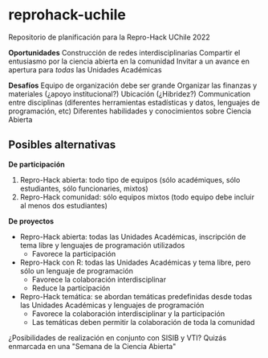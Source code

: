 # reprohack-uchile
Repositorio de planificación para la Repro-Hack UChile 2022

**Oportunidades**
Construcción de redes interdisciplinarias
Compartir el entusiasmo por la ciencia abierta en la comunidad
Invitar a un avance en apertura para _todas_ las Unidades Académicas

**Desafíos**
Equipo de organización debe ser grande
Organizar las finanzas y materiales (¿apoyo institucional?)
Ubicación (¿Hibridez?)
Communication entre disciplinas (diferentes herramientas estadísticas y datos, lenguajes de programación, etc)
Diferentes habilidades y conocimientos sobre Ciencia Abierta

## Posibles alternativas
**De participación**
1. Repro-Hack abierta: todo tipo de equipos (sólo académiques, sólo estudiantes, sólo funcionaries, mixtos)
2. Repro-Hack comunidad: sólo equipos mixtos (todo equipo debe incluir al menos dos estudiantes)

**De proyectos**
- Repro-Hack abierta: todas las Unidades Académicas, inscripción de tema libre y lenguajes de programación utilizados
  - Favorece la participación
- Repro-Hack con R: todas las Unidades Académicas y tema libre, pero sólo un lenguaje de programación
  - Favorece la colaboración interdisciplinar
  - Reduce la participación 
- Repro-Hack temática: se abordan temáticas predefinidas desde todas las Unidades Académicas y lenguajes de programación
  - Favorece la colaboración interdisciplinar y la participación
  - Las temáticas deben permitir la colaboración de toda la comunidad

¿Posibilidades de realización en conjunto con SISIB y VTI? Quizás enmarcada en una "Semana de la Ciencia Abierta"
